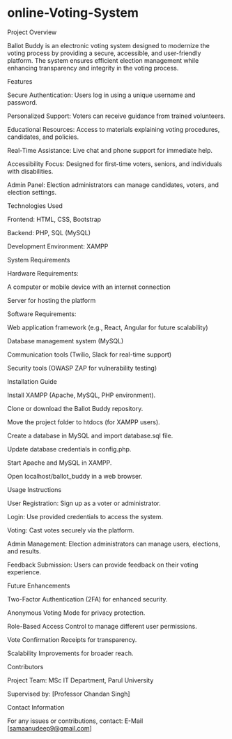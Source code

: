 # online-Voting-System
Project Overview

Ballot Buddy is an electronic voting system designed to modernize the voting process by providing a secure, accessible, and user-friendly platform. The system ensures efficient election management while enhancing transparency and integrity in the voting process.

Features

Secure Authentication: Users log in using a unique username and password.

Personalized Support: Voters can receive guidance from trained volunteers.

Educational Resources: Access to materials explaining voting procedures, candidates, and policies.

Real-Time Assistance: Live chat and phone support for immediate help.

Accessibility Focus: Designed for first-time voters, seniors, and individuals with disabilities.

Admin Panel: Election administrators can manage candidates, voters, and election settings.

Technologies Used

Frontend: HTML, CSS, Bootstrap

Backend: PHP, SQL (MySQL)

Development Environment: XAMPP

System Requirements

Hardware Requirements:

A computer or mobile device with an internet connection

Server for hosting the platform

Software Requirements:

Web application framework (e.g., React, Angular for future scalability)

Database management system (MySQL)

Communication tools (Twilio, Slack for real-time support)

Security tools (OWASP ZAP for vulnerability testing)

Installation Guide

Install XAMPP (Apache, MySQL, PHP environment).

Clone or download the Ballot Buddy repository.

Move the project folder to htdocs (for XAMPP users).

Create a database in MySQL and import database.sql file.

Update database credentials in config.php.

Start Apache and MySQL in XAMPP.

Open localhost/ballot_buddy in a web browser.

Usage Instructions

User Registration: Sign up as a voter or administrator.

Login: Use provided credentials to access the system.

Voting: Cast votes securely via the platform.

Admin Management: Election administrators can manage users, elections, and results.

Feedback Submission: Users can provide feedback on their voting experience.

Future Enhancements

Two-Factor Authentication (2FA) for enhanced security.

Anonymous Voting Mode for privacy protection.

Role-Based Access Control to manage different user permissions.

Vote Confirmation Receipts for transparency.

Scalability Improvements for broader reach.

Contributors

Project Team: MSc IT Department, Parul University

Supervised by: [Professor Chandan Singh]

Contact Information

For any issues or contributions, contact:
E-Mail [samaanudeep9@gmail.com]
